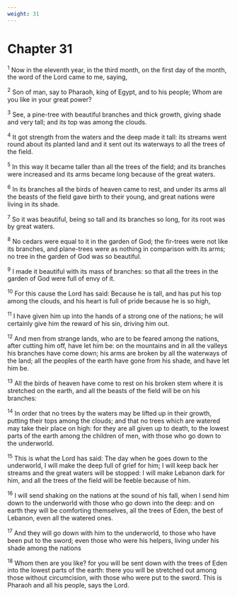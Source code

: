 ```yaml
---
weight: 31
---
```


# Chapter 31

<sup>1</sup> Now in the eleventh year, in the third month, on the first day of the month, the word of the Lord came to me, saying, 

<sup>2</sup> Son of man, say to Pharaoh, king of Egypt, and to his people; Whom are you like in your great power? 

<sup>3</sup> See, a pine-tree with beautiful branches and thick growth, giving shade and very tall; and its top was among the clouds. 

<sup>4</sup> It got strength from the waters and the deep made it tall: its streams went round about its planted land and it sent out its waterways to all the trees of the field. 

<sup>5</sup> In this way it became taller than all the trees of the field; and its branches were increased and its arms became long because of the great waters. 

<sup>6</sup> In its branches all the birds of heaven came to rest, and under its arms all the beasts of the field gave birth to their young, and great nations were living in its shade. 

<sup>7</sup> So it was beautiful, being so tall and its branches so long, for its root was by great waters. 

<sup>8</sup> No cedars were equal to it in the garden of God; the fir-trees were not like its branches, and plane-trees were as nothing in comparison with its arms; no tree in the garden of God was so beautiful. 

<sup>9</sup> I made it beautiful with its mass of branches: so that all the trees in the garden of God were full of envy of it. 

<sup>10</sup> For this cause the Lord has said: Because he is tall, and has put his top among the clouds, and his heart is full of pride because he is so high, 

<sup>11</sup> I have given him up into the hands of a strong one of the nations; he will certainly give him the reward of his sin, driving him out. 

<sup>12</sup> And men from strange lands, who are to be feared among the nations, after cutting him off, have let him be: on the mountains and in all the valleys his branches have come down; his arms are broken by all the waterways of the land; all the peoples of the earth have gone from his shade, and have let him be. 

<sup>13</sup> All the birds of heaven have come to rest on his broken stem where it is stretched on the earth, and all the beasts of the field will be on his branches: 

<sup>14</sup> In order that no trees by the waters may be lifted up in their growth, putting their tops among the clouds; and that no trees which are watered may take their place on high: for they are all given up to death, to the lowest parts of the earth among the children of men, with those who go down to the underworld. 

<sup>15</sup> This is what the Lord has said: The day when he goes down to the underworld, I will make the deep full of grief for him; I will keep back her streams and the great waters will be stopped: I will make Lebanon dark for him, and all the trees of the field will be feeble because of him. 

<sup>16</sup> I will send shaking on the nations at the sound of his fall, when I send him down to the underworld with those who go down into the deep: and on earth they will be comforting themselves, all the trees of Eden, the best of Lebanon, even all the watered ones. 

<sup>17</sup> And they will go down with him to the underworld, to those who have been put to the sword; even those who were his helpers, living under his shade among the nations 

<sup>18</sup> Whom then are you like? for you will be sent down with the trees of Eden into the lowest parts of the earth: there you will be stretched out among those without circumcision, with those who were put to the sword. This is Pharaoh and all his people, says the Lord. 


